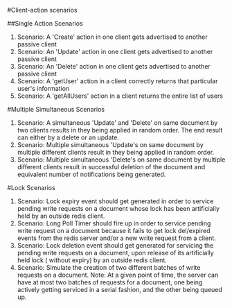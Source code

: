 #Client-action scenarios

##Single Action Scenarios
1. Scenario: A 'Create' action in one client gets advertised to another passive client
2. Scenario: An 'Update' action in one client gets advertised to another passive client
3. Scenario: An 'Delete' action in one client gets advertised to another passive client
4. Scenario: A 'getUser' action in a client correctly returns that particular user's information
5. Scenario: A 'getAllUsers' action in a client returns the entire list of users

#Multiple Simultaneous Scenarios
1. Scenario: A simultaneous 'Update' and 'Delete' on same document by two clients results in they being applied in random order. The end result can either by a delete or an update.
2. Scenario: Multiple simultaneous 'Update's on same document by multiple different clients result in they being applied in random order.
3. Scenario: Multiple simultaneous 'Delete's on same document by multiple different clients result in successful deletion of the document and equivalent number of notifications being generated.

#Lock Scenarios
1. Scenario: Lock expiry event should get generated in order to service pending write requests on a document whose lock has been artificially held by an outside redis client.
2. Scenario: Long Poll Timer should fire up in order to service pending write request on a document because it fails to get lock del/expired events from the redis server and/or a new write request
from a client.
3. Scenario: Lock deletion event should get generated for servicing the pending write requests on a document, upon release of its artificially held lock ( without expiry) by an outside redis client.
4. Scenario: Simulate the creation of two different batches of write requests on a document. Note: At a given point of time, the server can have at most two batches of requests for a document, one being
actively getting serviced in a serial fashion, and the other being queued up.
